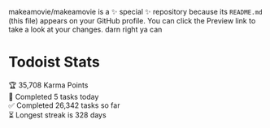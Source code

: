 makeamovie/makeamovie is a ✨ special ✨ repository because its `README.md` (this file) appears on your GitHub profile.
You can click the Preview link to take a look at your changes. darn right ya can

# Todoist Stats

<!-- TODO-IST:START -->
🏆  35,708 Karma Points           
🌸  Completed 5 tasks today           
✅  Completed 26,342 tasks so far           
⏳  Longest streak is 328 days
<!-- TODO-IST:END -->